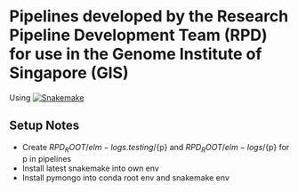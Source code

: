 # Pipelines developed by the Research Pipeline Development Team (RPD) for use in the Genome Institute of Singapore (GIS)


Using
[![Snakemake](https://img.shields.io/badge/snakemake-≥3.5.2-brightgreen.svg?style=flat-square)](http://snakemake.bitbucket.org)


## Setup Notes

- Create $RPD_ROOT/elm-logs.testing/${p} and $RPD_ROOT/elm-logs/${p} for p in pipelines
- Install latest snakemake into own env
- Install pymongo into conda root env and snakemake env

